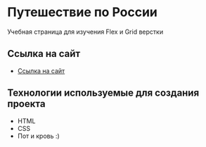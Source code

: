 # Путешествие по России

Учебная страница для изучения Flex и Grid верстки 

## Ссылка на сайт
* [Ссылка на сайт](https://ottokrechmer.github.io/russian-travel/)

## Технологии используемые для создания проекта

* HTML
* CSS
* Пот и кровь :)
